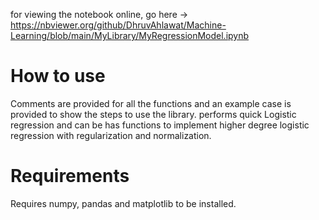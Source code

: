 for viewing the notebook online, go here ->
https://nbviewer.org/github/DhruvAhlawat/Machine-Learning/blob/main/MyLibrary/MyRegressionModel.ipynb

# How to use
Comments are provided for all the functions and an example case is provided to show the steps to use the library.
performs quick Logistic regression and can be has functions to implement higher degree logistic regression with regularization and normalization.

# Requirements
Requires numpy, pandas and matplotlib to be installed.
